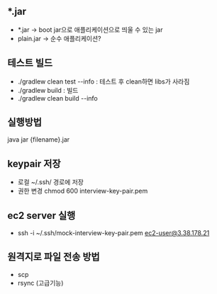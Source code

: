 ## *.jar
- *.jar -> boot jar으로 애플리케이션으로 띄울 수 있는 jar
- plain.jar -> 순수 애플리케이션?


## 테스트 빌드
- ./gradlew clean test --info : 테스트 후 clean하면 libs가 사라짐
- ./gradlew build : 빌드
- ./gradlew clean build --info

## 실행방법
java jar {filename}.jar

## keypair 저장
- 로컬 ~/.ssh/ 경로에 저장
- 권한 변경 chmod 600 interview-key-pair.pem 

## ec2 server 실행
- ssh -i ~/.ssh/mock-interview-key-pair.pem ec2-user@3.38.178.21

## 원격지로 파일 전송 방법
- scp
- rsync (고급기능)